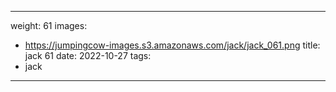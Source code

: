 
---
weight: 61
images:
- https://jumpingcow-images.s3.amazonaws.com/jack/jack_061.png
title: jack 61
date: 2022-10-27
tags:
- jack
---
